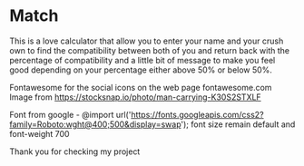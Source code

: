 # Match

This is a love calculator that allow you to enter your name and your crush own to find the compatibility between both of you and return back with the percentage of compatibility and a little bit of message to make you feel good depending on your percentage either above 50% or below 50%. 

Fontawesome for the social icons on the web page fontawesome.com
Image from https://stocksnap.io/photo/man-carrying-K30S2STXLF

Font from google - @import url('https://fonts.googleapis.com/css2?family=Roboto:wght@400;500&display=swap');
font size remain default and font-weight 700

Thank you for checking my project 
